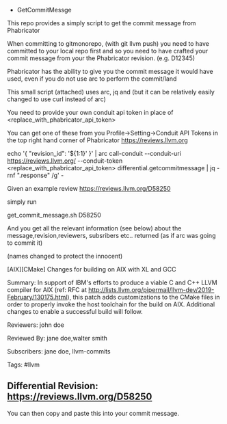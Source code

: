 * GetCommitMessge

This repo provides a simply script to get the commit message from Phabricator

When committing to gitmonorepo, (with git llvm push) you need to have committed to your local repo first and so you need to have crafted your commit message from your the Phabricator revision. (e.g. D12345)

Phabricator has the ability to give you the commit message it would have used, even if you do not use arc to perform the commit/land

This small script (attached) uses arc, jq and (but it can be relatively easily changed to use curl instead of arc)

You need to provide your own conduit api token in place of <replace_with_phabricator_api_token> 

You can get one of these from you Profile->Setting->Conduit API Tokens in the top right hand corner of Phabricator https://reviews.llvm.org

echo '{ "revision_id": '${1:1}' }' | arc call-conduit --conduit-uri https://reviews.llvm.org/ --conduit-token <replace_with_phabricator_api_token> differential.getcommitmessage | jq -rnf ".response"
/g' -

Given an example review https://reviews.llvm.org/D58250

simply run

get_commit_message.sh D58250 

And you get all the relevant information (see below) about the message,revision,reviewers, subsribers etc.. returned  (as if arc was going to commit it)

(names changed to protect the innocent)

[AIX][CMake] Changes for building on AIX with XL and GCC

Summary: In support of IBM's efforts to produce a viable C and C++ LLVM compiler for AIX (ref: RFC at http://lists.llvm.org/pipermail/llvm-dev/2019-February/130175.html), this patch adds customizations to the CMake files in order to properly invoke the host toolchain for the build on AIX. Additional changes to enable a successful build will follow.

Reviewers: john doe

Reviewed By: jane doe,walter smith

Subscribers: jane doe, llvm-commits

Tags: #llvm

Differential Revision: https://reviews.llvm.org/D58250
---------------------------------------------------------------------------------  

You can then copy and paste this into your commit message.


